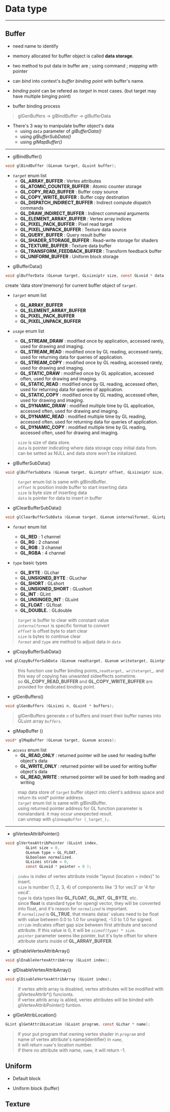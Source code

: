 Data type
================================================================
- - - - - - - - - - - - - - - - - - - - - - - - - - - - - - - - - - - - - - - - - - - - - - - - - - - - - - - - - - - -

## Buffer
- need name to identify
- memory allocated for buffer object is called **data storage**.
- two method to put data in buffer are ; using command ; _mapping_ with pointer
- can _bind_ into context's _buffer binding point_ with buffer's name.
- _binding point_ can be refered as _target_ in most cases. (but target may have multiple binging point)
    
- buffer binding process
> glGenBuffers -> glBindBuffer -> glBufferData
    
- There's 3 way to manipulate buffer object's data
  - using _`data`_ parameter of _glBufferData()_
  - using _glBufferSubData()_
  - using _glMapBuffer()_


- - - - - - - - - - - - - - - - - - - - 
<!---------------------------------------------------------------------------------------------------------------->


- glBindBuffer()
~~~ C
void glBindBuffer (GLenum target, GLuint buffer);
~~~
  - _`target`_ enum list
    - **GL_ARRAY_BUFFER**			: Vertex attributes
    - **GL_ATOMIC_COUNTER_BUFFER**	: Atomic counter storage
    - **GL_COPY_READ_BUFFER**		: Buffer copy source
    - **GL_COPY_WRITE_BUFFER**		: Buffer copy destination
    - **GL_DISPATCH_INDIRECT_BUFFER**	: Indirect compute dispatch commands
    - **GL_DRAW_INDIRECT_BUFFER**		: Indirect command arguments
    - **GL_ELEMENT_ARRAY_BUFFER**		: Vertex array indices
    - **GL_PIXEL_PACK_BUFFER**		: Pixel read target
    - **GL_PIXEL_UNPACK_BUFFER**		: Texture data source
    - **GL_QUERY_BUFFER**			: Query result buffer
    - **GL_SHADER_STORAGE_BUFFER**	: Read-write storage for shaders
    - **GL_TEXTURE_BUFFER**		: Texture data buffer
    - **GL_TRANSFORM_FEEDBACK_BUFFER**	: Transform feedback buffer
    - **GL_UNIFORM_BUFFER**		: Uniform block storage


<!---------------------------------------------------------------------------------------------------------------->


- glBufferData()
~~~ C
void glBufferData (GLenum target, GLsizeiptr size, const GLvoid * data, GLenum usage);
~~~
create 'data store'(memory) for current buffer object of _`target`_.
  - _`target`_ enum list
    - **GL_ARRAY_BUFFER**
    - **GL_ELEMENT_ARRAY_BUFFER**
    - **GL_PIXEL_PACK_BUFFER**
    - **GL_PIXEL_UNPACK_BUFFER**

  - _`usage`_ enum list
    - **GL_STREAM_DRAW**  	: modified once by application, accessed rarely, used for drawing and imaging.
    - **GL_STREAM_READ** 	 	: modified once by GL reading, accessed rarely, used for returning data for queries of application.
    - **GL_STREAM_COPY** 	 	: modified once by GL reading, accessed rarely, used for drawing and imaging.
    - **GL_STATIC_DRAW** 	 	: modified once by GL application, accessed often, used for drawing and imaging.
    - **GL_STATIC_READ**  	  	: modified once by GL reading, accessed often, used for returning data for queries of application.
    - **GL_STATIC_COPY**  		: modified once by GL reading, accessed often, used for drawing and imaging.
    - **GL_DYNAMIC_DRAW**  	: modified multiple time by GL application, accessed often, used for drawing and imaging.
    - **GL_DYNAMIC_READ**  	: modified multiple time by GL reading, accessed often, used for returning data for queries of application.
    - **GL_DYNAMIC_COPY**  	: modified multiple time by GL reading, accessed often, used for drawing and imaging.
    
> _`size`_ is size of data store.        
> _`data`_ is pointer indicating where data storage copy initial data from.    
> can be setted as NULL and data store won't be initalized.    
    



<!---------------------------------------------------------------------------------------------------------------->


- glBufferSubData()
~~~ C
void glBufferSubData (GLenum target, GLintptr offset, GLsizeiptr size, const GLvoid * data);
~~~

> _`target`_ enum list is same with glBindBuffer.    
> _`offset`_ is position inside buffer to start inserting data    
> _`size`_ is byte size of inserting data    
> _`data`_ is pointer for data to insert in buffer


<!---------------------------------------------------------------------------------------------------------------->


- glClearBufferSubData()
~~~ C
void glClearBufferSubData (GLenum target, GLenum internalformat, GLintptr offset, GLsizeiptr size, GLenum format, GLenum type, const void * data);
~~~
  - _`format`_ enum list
    - **GL_RED**	: 1 channel
    - **GL_RG**	: 2 channel
    - **GL_RGB**	: 3 channel
    - **GL_RGBA**	: 4 channel

  - _`type`_ basic types
    - **GL_BYTE**			: GLchar
    - **GL_UNSIGNED_BYTE**		: GLuchar
    - **GL_SHORT**			: GLshort
    - **GL_UNSIGNED_SHORT**	: GLushort
    - **GL_INT**			: GLint
    - **GL_UNSINGED_INT**		: GLuint
    - **GL_FLOAT**			: GLfloat
    - **GL_DOUBLE.**		: GLdouble

> _`target`_ is buffer to clear with constant value    
> _`internalformat`_ is specific format to convert    
> _`offset`_ is offset byte to start clear    
> _`size`_ is bytes to continue clear    
> _`format`_ and _`type`_ are method to adjust data in _`data`_


<!---------------------------------------------------------------------------------------------------------------->


- glCopyBufferSubData()
~~~ C
vod glCopyBufferSubData (GLenum readtarget, GLenum writetarget, GLintptr readoffset, GLintptr writeoffset, GLsizeiptr size);
~~~
> this function use buffer binding points_`readtarget, writetarget`_. and this way of copying has unwanted sideeffects sometime.     
> so **GL_COPY_READ_BUFFER** and **GL_COPY_WRITE_BUFFER** are provided for dedicated binding point.


<!---------------------------------------------------------------------------------------------------------------->


- glGenBuffers()
~~~ C
void glGenBuffers (GLsizei n, GLuint * buffers);
~~~
> glGenBuffers generate _`n`_ of buffers and insert their buffer names into GLuint array _`buffers`_.
<!--
_`n`_ is number of buffer object names to be generated.    
_`buffers`_ is array of GLuint buffer names will be allocated
-->


<!---------------------------------------------------------------------------------------------------------------->


- glMapBuffer ()
~~~ C
void* glMapBuffer (GLenum target, GLenum access);
~~~
  - _`access`_ enum list
    - **GL_READ_ONLY**	: returned pointer will be used for reading buffer object's data
    - **GL_WRITE_ONLY**	: returned pointer will be used for writing buffer object's data
    - **GL_READ_WRITE**	: returned pointer will be used for both reading and writing

> map data store of _`target`_ buffer object into client's address space and return its void* pointer address.    
> _`target`_ enum list is same with glBindBuffer.    
> using returned pointer address for GL function parameter is nonstandard. it may occur unexpected result.    
> can unmap with `glUnmapBuffer (_target_);`.


<!---------------------------------------------------------------------------------------------------------------->


<!--
~~~ C
void glCreateBuffers (GLsizei n, GLuint * buffers);
~~~
-->


<!---------------------------------------------------------------------------------------------------------------->
- - - - - - - - - - - - - - - - - - - - - - - - - - - - - - - - - - - - - - - - - - - - - - - - - - - - - - - - - - - -
<!---------------------------------------------------------------------------------------------------------------->


- glVertexAttribPointer()
~~~ C
void glVertexAttribPointer (GLuint index,
		 GLint size = 0,
		 GLenum type = GL_FLOAT,
		 GLboolean normalized.
		 GLsizei stride = 0,
		 const GLvoid * pointer = 0 );
~~~
>  _`index`_ is index of vertex attribute inside "layout (location = index)" to insert.    
>  _`size`_ is number (1, 2, 3, 4) of components like '3 for vec3' or '4 for vec4'.    
>  _`type`_ is data types like **GL_FLOAT**, **GL_INT**, **GL_BYTE**, etc.    
> since **float** is standard type for opengl vector, they will be converted into float, and it's reason for _`normalized`_ is important.    
>  if _`normalized`_ is **GL_TRUE**, that means datas' values need to be float with value between 0.0 to 1.0 for unsigned, -1.0 to 1.0 for signed.    
>  _`stride`_ indicates offset gap size between first attribute and second attribute.  If this value is 0, it will be _`sizeof(type) * size`_.    
> _`pointer`_ parameter seems like pointer, but it's byte offset for where attribute starts inside of **GL_ARRAY_BUFFER**. 

<!---------------------------------------------------------------------------------------------------------------->


- glEnableVertexAttribArray()
~~~ C
void glEnableVertexAttribArray (GLuint index);
~~~

- glDisableVertexAttribArray()
~~~ C
void glDisableVertexAttribArray (GLuint index);
~~~

> if vertex attrib array is disabled, vertex attributes will be modified with glVertexAttrib*() funcionts.    
> if vertex attrib array is abled, vertex attributes will be binded with glVertexAttribPointer() funtion.


<!---------------------------------------------------------------------------------------------------------------->


- glGetAttribLocation()
~~~ C
GLint glGetAttribLocation (GLuint program, const GLchar * name);
~~~
> if your put program that owning vertex shader in _`program`_ and    
> name of vertex attribute's name(identifier) in _`name`_,    
> it will return _`name`_'s location number.        
> if there no attribute with name, _`name`_, it will return -1.



## Uniform
- Default block

- Uniform block (buffer)


## Texture